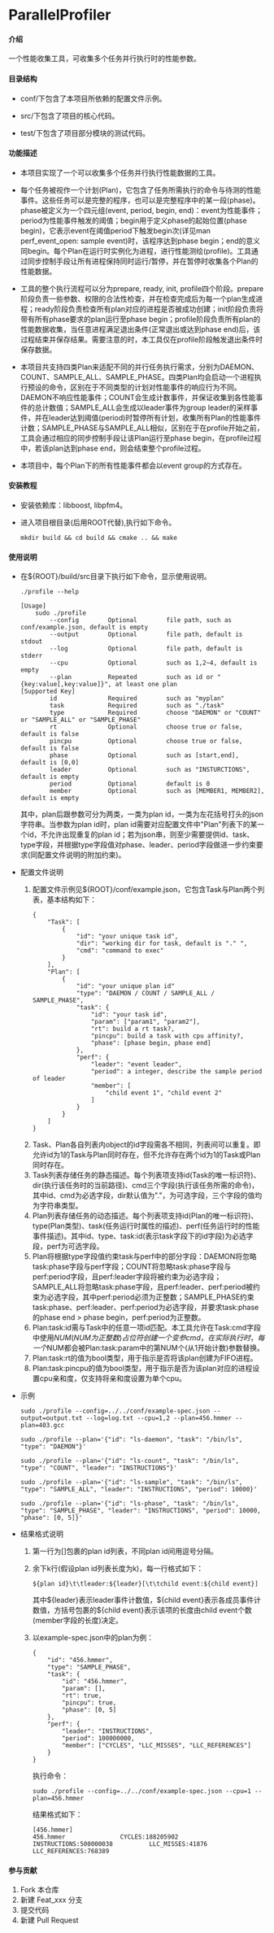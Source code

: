 # ParallelProfiler

#### 介绍
一个性能收集工具，可收集多个任务并行执行时的性能参数。

#### 目录结构
+ conf/下包含了本项目所依赖的配置文件示例。

+ src/下包含了项目的核心代码。

+ test/下包含了项目部分模块的测试代码。

#### 功能描述
+ 本项目实现了一个可以收集多个任务并行执行性能数据的工具。

+ 每个任务被视作一个计划(Plan)，它包含了任务所需执行的命令与待测的性能事件。这些任务可以是完整的程序，也可以是完整程序中的某一段(phase)。phase被定义为一个四元组(event, period, begin, end)：event为性能事件；period为性能事件触发的阈值；begin用于定义phase的起始位置(phase begin)，它表示event在阈值period下触发begin次(详见man perf_event_open: sample event)时，该程序达到phase begin；end的意义同begin。每个Plan在运行时实例化为进程，进行性能测绘(profile)。工具通过同步控制手段让所有进程保持同时运行/暂停，并在暂停时收集各个Plan的性能数据。

+ 工具的整个执行流程可以分为prepare, ready, init, profile四个阶段。prepare阶段负责一些参数、权限的合法性检查，并在检查完成后为每一个plan生成进程；ready阶段负责检查所有plan对应的进程是否被成功创建；init阶段负责将带有所有phase要求的plan运行至phase begin；profile阶段负责所有plan的性能数据收集，当任意进程满足退出条件(正常退出或达到phase end)后，该过程结束并保存结果。需要注意的时，本工具仅在profile阶段触发退出条件时保存数据。

+ 本项目共支持四类Plan来适配不同的并行任务执行需求，分别为DAEMON、COUNT、SAMPLE_ALL、SAMPLE_PHASE。四类Plan均会启动一个进程执行预设的命令，区别在于不同类型的计划对性能事件的响应行为不同。DAEMON不响应性能事件；COUNT会生成计数事件，并保证收集到各性能事件的总计数值；SAMPLE_ALL会生成以leader事件为group leader的采样事件，并在leader达到阈值(period)时暂停所有计划，收集所有Plan的性能事件计数；SAMPLE_PHASE与SAMPLE_ALL相似，区别在于在profile开始之前，工具会通过相应的同步控制手段让该Plan运行至phase begin，在profile过程中，若该plan达到phase end，则会结束整个profile过程。

+ 本项目中，每个Plan下的所有性能事件都会以event group的方式存在。

#### 安装教程

+ 安装依赖库：libboost, libpfm4。

+ 进入项目根目录(后用ROOT代替),执行如下命令。
    ```
    mkdir build && cd build && cmake .. && make
    ```

#### 使用说明

+ 在${ROOT}/build/src目录下执行如下命令，显示使用说明。
	```
	./profile --help

	[Usage]                                                                                                         
		sudo ./profile                                                                                              
			--config        Optional        file path, such as conf/example.json, default is empty                  
			--output        Optional        file path, default is stdout                                            
			--log           Optional        file path, default is stderr                                            
			--cpu           Optional        such as 1,2~4, default is empty                                         
			--plan          Repeated        such as id or "{key:value[,key:value]}", at least one plan            
	[Supported Key]                                                                                                 
			id              Required        such as "myplan"                                                      
			task            Required        such as "./task"                                                      
			type            Required        choose "DAEMON" or "COUNT" or "SAMPLE_ALL" or "SAMPLE_PHASE"    
			rt              Optional        choose true or false, default is false                                  
			pincpu          Optional        choose true or false, default is false                                  
			phase           Optional        such as [start,end], default is [0,0]                                   
			leader          Optional        such as "INSTURCTIONS", default is empty                              
			period          Optional        default is 0                                                            
			member          Optional        such as [MEMBER1, MEMBER2], default is empty
	```
	其中，plan后跟参数可分为两类，一类为plan id，一类为左花括号打头的json字符串。当参数为plan id时，plan id需要对应配置文件中"Plan"列表下的某一个id，不允许出现重复的plan id；若为json串，则至少需要提供id、task、type字段，并根据type字段值对phase、leader、period字段做进一步约束要求(同配置文件说明的附加约束)。

+ 配置文件说明
	1. 配置文件示例见${ROOT}/conf/example.json，它包含Task与Plan两个列表，基本结构如下：
		```
		{
			"Task": [
				{
					"id": "your unique task id",
					"dir": "working dir for task, default is "." ",
					"cmd": "command to exec"
				}
			],
			"Plan": [
				{
					"id": "your unique plan id"
					"type": "DAEMON / COUNT / SAMPLE_ALL / SAMPLE_PHASE",
					"task": {
						"id": "your task id",
						"param": ["param1", "param2"],
						"rt": build a rt task?,
						"pincpu": build a task with cpu affinity?,
						"phase": [phase begin, phase end]
					},
					"perf": {
						"leader": "event leader",
						"period": a integer, describe the sample period of leader
						"member": [
							"child event 1", "child event 2"
						]
					}
				}
			]
		}
		```
	2. Task、Plan各自列表内object的id字段需各不相同，列表间可以重复。即允许id为1的Task与Plan同时存在，但不允许存在两个id为1的Task或Plan同时存在。
	3. Task列表存储任务的静态描述。每个列表项支持id(Task的唯一标识符)、dir(执行该任务时的当前路径)、cmd三个字段(执行该任务所需的命令)，其中id、cmd为必选字段，dir默认值为"."，为可选字段，三个字段的值均为字符串类型。
	4. Plan列表存储任务的动态描述。每个列表项支持id(Plan的唯一标识符)、type(Plan类型)、task(任务运行时属性的描述)、perf(任务运行时的性能事件描述)。其中id、type、task:id(表示task字段下的id字段)为必选字段，perf为可选字段。
	5. Plan将根据type字段值约束task与perf中的部分字段：DAEMON将忽略task:phase字段与perf字段；COUNT将忽略task:phase字段与perf:period字段，且perf:leader字段将被约束为必选字段；SAMPLE_ALL将忽略task:phase字段，且perf:leader、perf:period被约束为必选字段，其中perf:period必须为正整数；SAMPLE_PHASE约束task:phase、perf:leader、perf:period为必选字段，并要求task:phase的phase end > phase begin，perf:period为正整数。
	6. Plan:task:id需与Task中的任意一项id匹配。本工具允许在Task:cmd字段中使用$NUM(NUM为正整数)占位符创建一个变参cmd，在实际执行时，每一个$NUM都会被Plan:task:param中的第NUM个(从1开始计数)参数替换。
	7. Plan:task:rt的值为bool类型，用于指示是否将该plan创建为FIFO进程。
	8. Plan:task:pincpu的值为bool类型，用于指示是否为该plan对应的进程设置cpu亲和度，仅支持将亲和度设置为单个cpu。

+ 示例
	```
	sudo ./profile --config=../../conf/example-spec.json --output=output.txt --log=log.txt --cpu=1,2 --plan=456.hmmer --plan=403.gcc
	
	sudo ./profile --plan='{"id": "ls-daemon", "task": "/bin/ls", "type": "DAEMON"}'

	sudo ./profile --plan='{"id": "ls-count", "task": "/bin/ls", "type": "COUNT", "leader": "INSTRUCTIONS"}'

	sudo ./profile --plan='{"id": "ls-sample", "task": "/bin/ls", "type": "SAMPLE_ALL", "leader": "INSTRUCTIONS", "period": 10000}'
	
	sudo ./profile --plan='{"id": "ls-phase", "task": "/bin/ls", "type": "SAMPLE_PHASE", "leader": "INSTRUCTIONS", "period": 10000, "phase": [0, 5]}'
	```

+ 结果格式说明
	1. 第一行为[]包裹的plan id列表，不同plan id间用逗号分隔。

	2. 余下k行(假设plan id列表长度为k)，每一行格式如下：
		```
		${plan id}\t\tleader:${leader}[\t\tchild event:${child event}]
		```
		其中\$\{leader\}表示leader事件计数值，\$\{child event\}表示各成员事件计数值，方括号包裹的\$\{child event\}表示该项的长度由child event个数(member字段的长度)决定。

	3. 以example-spec.json中的plan为例：
		```
		{
            "id": "456.hmmer",
            "type": "SAMPLE_PHASE",
            "task": {
                "id": "456.hmmer",
                "param": [],
                "rt": true,
                "pincpu": true,
                "phase": [0, 5]
            },
            "perf": {
                "leader": "INSTRUCTIONS",
                "period": 100000000,
                "member": ["CYCLES", "LLC_MISSES", "LLC_REFERENCES"]
            }
        }
		```

		执行命令：
		```
		sudo ./profile --config=../../conf/example-spec.json --cpu=1 --plan=456.hmmer
		```

		结果格式如下：
		```
		[456.hmmer]
		456.hmmer               CYCLES:188205902                INSTRUCTIONS:500000038          LLC_MISSES:41876                LLC_REFERENCES:768389
		```

#### 参与贡献

1. Fork 本仓库
2. 新建 Feat_xxx 分支
3. 提交代码
4. 新建 Pull Request
